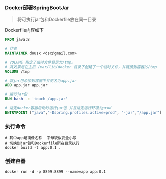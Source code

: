 ### Docker部署SpringBootJar

>将可执行jar包和Dockerfile放在同一目录

Dockerfile内容如下

```dockerfile
FROM java:8

# 作者
MAINTAINER dousx <dsx@gmail.com>

# VOLUME 指定了临时文件目录为/tmp。
# 其效果是在主机 /var/lib/docker 目录下创建了一个临时文件，并链接到容器的/tmp
VOLUME /tmp 

# 将jar包添加到容器中并更名为app.jar
ADD app.jar app.jar 

# 运行jar包
RUN bash -c 'touch /app.jar'

# 指定docker容器启动时运行jar包 并且指定运行环境为prod
ENTRYPOINT ["java","-Dspring.profiles.active=prod", "-jar","/app.jar"]
```

### 执行命令

```shell
# 其中app是镜像名称  字母貌似要全小写 
# 切换到jar包和Dockerfile所在目录执行
docker build -t app:0.1 .
```

### 创建容器

```shell
docker run -d -p 8899:8899 --name=app app:0.1
```
